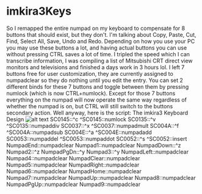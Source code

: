 # imkira3Keys
So I remapped the entire numpad on my keyboard to compensate for 8 buttons that should exist, but they don't. I'm talking
about Copy, Paste, Cut, Find, Select All, Save, Undo and Redo. Depending on how you use your PC you may use these buttons
a lot, and having actual buttons you can use without pressing CTRL saves a lot of time. I tripled the speed which I can
transcribe information, I was compiling a list of Mitsubishi CRT direct view monitors and televisions and finished a days
work in 3 hours lol. I left 7 buttons free for user customization, they are currently assigned to numpadclear so they do nothing
until you edit the entry. You can set 2 different binds for these 7 buttons and toggle between them by pressing numlock
(which is now CTRL+numlock). Except for those 7 buttons everything on the numpad will now operate the same way regardless
of whether the numpad is on, but CTRL will still switch to the buttons secondary action. Well anyway, here is the
script:
The imkira3 Keyboard Design
![alt text](https://archive.org/download/20230121-124552/imkira3KeyboardMod2.jpg)
SC0145::^c
^SC0145::numlock
SC0135::^v
^SC0135::numpaddiv
SC0037::^x
^SC0037::numpadmult
SC004A::^f
^SC004A::numpadsub
SC004E::^a
^SC004E::numpadadd
SC0053::numpaddel
^SC0053::numpaddot
SC0052::^s
^SC0052::insert
NumpadEnd::numpadclear
Numpad1::numpadclear
NumpadDown::^z
Numpad2::^z
NumpadPgDn::^y
Numpad3::^y
NumpadLeft::numpadclear
Numpad4::numpadclear
NumpadClear::numpadclear
Numpad5::numpadclear
NumpadRight::numpadclear
Numpad6::numpadclear
NumpadHome::numpadclear
Numpad7::numpadclear
NumpadUp::numpadclear
Numpad8::numpadclear
NumpadPgUp::numpadclear
Numpad9::numpadclear

